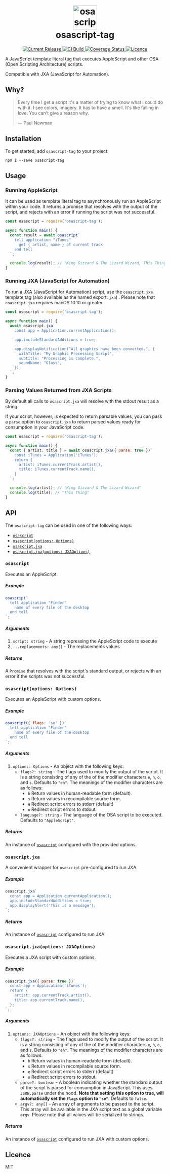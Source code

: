 <h1 align="center">
  <img src="https://user-images.githubusercontent.com/2100222/57056048-ddcdd500-6c6d-11e9-8f69-e4c1d3eb4f24.png" width="76" alt="osascript-tag logo" />
  <br />
  osascript-tag
</h1>

<p align="center">
  <a href="https://www.npmjs.com/package/osascript-tag">
    <img src="https://img.shields.io/npm/v/osascript-tag.svg" alt="Current Release" />
  </a>
  <a href="https://travis-ci.org/wsmd/osascript-tag">
    <img src="https://travis-ci.org/wsmd/osascript-tag.svg?branch=master" alt="CI Build">
  </a>
  <a href="https://coveralls.io/github/wsmd/osascript-tag?branch=master">
    <img src="https://coveralls.io/repos/github/wsmd/osascript-tag/badge.svg?branch=master" alt="Coverage Status">
  </a>
  <a href="https://github.com/wsmd/osascript-tag/blob/master/LICENSE">
    <img src="https://img.shields.io/github/license/wsmd/osascript-tag.svg" alt="Licence">
  </a>
</p>

A JavaScript template literal tag that executes AppleScript and other OSA (Open Scripting Architecture) scripts.

Compatible with JXA (JavaScript for Automation).

## Why?

> Every time I get a script it's a matter of trying to know what I could do with it. I see colors, imagery. It has to have a smell. It's like falling in love. You can't give a reason why.
>
> — Paul Newman

## Installation

To get started, add `osascript-tag` to your project:

```
npm i --save osascript-tag
```

## Usage

### Running AppleScript

It can be used as template literal tag to asynchronously run an AppleScript within your code. It returns a promise that resolves with the output of the script, and rejects with an error if running the script was not successful.

```js
const osascript = require('osascript-tag');

async function main() {
  const result = await osascript`
    tell application "iTunes"
      get { artist, name } of current track
    end tell
  `;

  console.log(result); // "King Gizzard & The Lizard Wizard, This Thing"
}
```

### Running JXA (JavaScript for Automation)

To run a JXA (JavaScript for Automation) script, use the `osascript.jxa` template tag (also available as the named export: `jxa`) . Please note that `osascript.jxa` requires macOS 10.10 or greater.

```js
const osascript = require('osascript-tag');

async function main() {
  await osascript.jxa`
    const app = Application.currentApplication();

    app.includeStandardAdditions = true;

    app.displayNotification("All graphics have been converted.", {
      withTitle: "My Graphic Processing Script",
      subtitle: "Processing is complete.",
      soundName: "Glass",
    });
  `;
}
```

### Parsing Values Returned from JXA Scripts

By default all calls to `osascript.jxa` will resolve with the stdout result as a string.

If your script, however, is expected to return parsable values, you can pass a `parse` option to `osascript.jxa` to return parsed values ready for consumption in your JavaScript code.

```js
const osascript = require('osascript-tag');

async function main() {
  const { artist, title } = await osascript.jxa({ parse: true })`
    const iTunes = Application('iTunes');
    return {
      artist: iTunes.currentTrack.artist(),
      title: iTunes.currentTrack.name(),
    }
  `;

  console.log(artist); // "King Gizzard & The Lizard Wizard"
  console.log(title); // "This Thing"
}
```

## API

The `osascript-tag` can be used in one of the following ways:

- [`osascript`](#osascript)
- [`osascript(options: Options)`](#osascriptoptions-options)
- [`osascript.jxa`](#osascriptjxa)
- [`osascript.jxa(options: JXAOptions)`](#osascriptjxaoptions-jxaoptions)

### `osascript`

Executes an AppleScript.

##### Example

```js
osascript`
  tell application "Finder"
    name of every file of the desktop
  end tell
`;
```

##### Arguments

1. `script: string` - A string repressing the AppleScript code to execute
2. `...replacements: any[]` - The replacements values

##### Returns

A `Promise` that resolves with the script's standard output, or rejects with an error if the scripts was not successful.

### `osascript(options: Options)`

Executes an AppleScript with custom options.

##### Example

```js
osascript({ flags: 'so' })`
  tell application "Finder"
    name of every file of the desktop
  end tell
`;
```

##### Arguments

1. `options: Options` - An object with the following keys:
   - `flags?: string` - The flags used to modify the output of the script. It is a string consisting of any of the of the modifier characters `e`, `h`, `o`, and `s`. Defaults to `"eh"`. The meanings of the modifier characters are as follows:
     - `h` Return values in human-readable form (default).
     - `s` Return values in recompilable source form.
     - `e` Redirect script errors to stderr (default)
     - `o` Redirect script errors to stdout.
   - `language?: string` - The language of the OSA script to be executed. Defaults to `"AppleScript"`.

##### Returns

An instance of [`osascript`](#osascript) configured with the provided options.

### `osascript.jxa`

A convenient wrapper for `osascript` pre-configured to run JXA.

##### Example

```js
osascript.jxa`
  const app = Application.currentApplication();
  app.includeStandardAdditions = true;
  app.displayAlert('This is a message');
`;
```

##### Returns

An instance of [`osascript`](#osascript) configured to run JXA.

### `osascript.jxa(options: JXAOptions)`

Executes a JXA script with custom options.

##### Example

```js
osascript.jxa({ parse: true })`
  const app = Application('iTunes');
  return {
    artist: app.currentTrack.artist(),
    title: app.currentTrack.name(),
  };
`;
```

##### Arguments

1. `options: JXAOptions` - An object with the following keys:
   - `flags?: string` - The flags used to modify the output of the script. It is a string consisting of any of the of the modifier characters `e`, `h`, `o`, and `s`. Defaults to `"eh"`. The meanings of the modifier characters are as follows:
     - `h` Return values in human-readable form (default).
     - `s` Return values in recompilable source form.
     - `e` Redirect script errors to stderr (default)
     - `o` Redirect script errors to stdout.
   - `parse?: boolean` - A boolean indicating whether the standard output of the script is parsed for consumption in JavaScript. This uses `JSON.parse` under the hood. **Note that setting this option to true, will automatically set the `flags` option to `"se"`**. Defaults to `false`.
   - `argv?: any[]` - An array of arguments to be passed to the script. This array will be available in the JXA script text as a global variable `argv`. Please note that all values will be serialized to strings.

##### Returns

An instance of [`osascript`](#osascript) configured to run JXA with custom options.

## Licence

MIT
